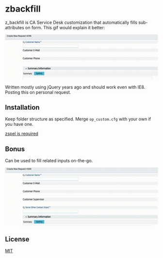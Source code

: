 # zbackfill

z_backfill is CA Service Desk customization that automatically fills sub-attributes on form.
This gif would explain it better:

![How it works](https://github.com/cdtj/zbackfill/blob/master/demo/backfill.gif)

Written mostly using jQuery years ago and should work even with IE8. Posting this on personal request.

## Installation

Keep folder structure as specified. Merge `op_custom.cfg` with your own if you have one.

[zspel is required](https://github.com/cdtj/zspel)

## Bonus

Can be used to fill related inputs on-the-go.

![Input filling example](https://github.com/cdtj/zbackfill/blob/master/demo/bonus.gif)

## License
[MIT](https://choosealicense.com/licenses/mit/)